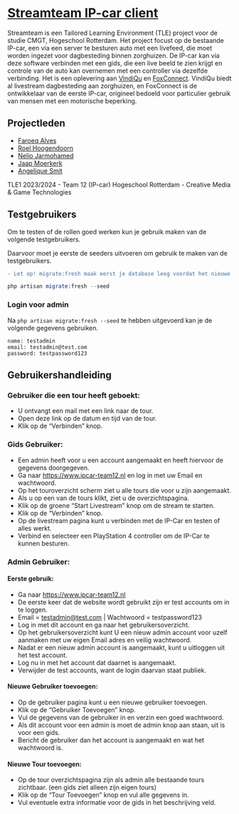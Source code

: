 # [Streamteam IP-car client](https://ipcar-team12.nl/)

Streamteam is een Tailored Learning Environment (TLE) project voor de studie CMGT, Hogeschool Rotterdam. Het project focust op de bestaande IP-car, een via een server te besturen auto met een livefeed, die moet worden ingezet voor dagbesteding binnen zorghuizen. De IP-car kan via deze software verbinden met een gids, die een live beeld te zien krijgt en controle van de auto kan overnemen met een controller via dezelfde verbinding.
Het is een oplevering aan [VindiQu](https://vindiqu.com/) en [FoxConnect](https://fox-connect.nl/). VindiQu biedt al livestream dagbesteding aan zorghuizen, en FoxConnect is de ontwikkelaar van de eerste IP-car, origineel bedoeld voor particulier gebruik van mensen met een motorische beperking.

## Projectleden
* [Faroeq Alves](https://www.github.com/faroeq33)
* [Roel Hoogendoorn](https://github.com/roel204)
* [Nelio Jarmohamed](https://github.com/Nelio-J)
* [Jaap Moerkerk](https://jaapmoerkerk.nl)
* [Angelique Smit](https://github.com/angelique-smit)

TLE1 2023/2024 - Team 12 (IP-car)
Hogeschool Rotterdam - Creative Media & Game Technologies


## Testgebruikers
Om te testen of de rollen goed werken kun je gebruik maken van de volgende testgebruikers.


Daarvoor moet je eerste de seeders uitvoeren om gebruik te maken van de testgebruikers.
```diff
- Let op! migrate:fresh maak eerst je database leeg voordat het nieuwe gegevens invult!
```
```s
php artisan migrate:fresh --seed
```

### Login voor admin
Na ` php artisan migrate:fresh --seed ` te hebben uitgevoerd kan je de volgende gegevens gebruiken.
```
name: testadmin
email: testadmin@test.com
password: testpassword123
```

## Gebruikershandleiding

### Gebruiker die een tour heeft geboekt:
- U ontvangt een mail met een link naar de tour.
- Open deze link op de datum en tijd van de tour.
- Klik op de “Verbinden” knop.

### Gids Gebruiker:
- Een admin heeft voor u een account aangemaakt en heeft hiervoor de gegevens doorgegeven.
- Ga naar https://www.ipcar-team12.nl en log in met uw Email en wachtwoord.
- Op het touroverzicht scherm ziet u alle tours die voor u zijn aangemaakt.
- Als u op een van de tours klikt, ziet u de overzichtspagina.
- Klik op de groene “Start Livestream” knop om de stream te starten.
- Klik op de “Verbinden” knop.
- Op de livestream pagina kunt u verbinden met de IP-Car en testen of alles werkt.
- Verbind en selecteer een PlayStation 4 controller om de IP-Car te kunnen besturen.

### Admin Gebruiker:
#### Eerste gebruik:
- Ga naar https://www.ipcar-team12.nl
- De eerste keer dat de website wordt gebruikt zijn er test accounts om in te loggen.
- Email = testadmin@test.com | Wachtwoord = testpassword123
- Log in met dit account en ga naar het gebruikersoverzicht.
- Op het gebruikersoverzicht kunt U een nieuw admin account voor uzelf aanmaken met uw eigen Email adres en veilig wachtwoord.
- Nadat er een nieuw admin account is aangemaakt, kunt u uitloggen uit het test account.
- Log nu in met het account dat daarnet is aangemaakt.
- Verwijder de test accounts, want de login daarvan staat publiek.

#### Nieuwe Gebruiker toevoegen:
- Op de gebruiker pagina kunt u een nieuwe gebruiker toevoegen.
- Klik op de “Gebruiker Toevoegen” knop.
- Vul de gegevens van de gebruiker in en verzin een goed wachtwoord.
- Als dit account voor een admin is moet de admin knop aan staan, uit is voor een gids.
- Bericht de gebruiker dan het account is aangemaakt en wat het wachtwoord is.

#### Nieuwe Tour toevoegen:
- Op de tour overzichtspagina zijn als admin alle bestaande tours zichtbaar. (een gids ziet alleen zijn eigen tours)
- Klik op de “Tour Toevoegen” knop en vul alle gegevens in.
- Vul eventuele extra informatie voor de gids in het beschrijving veld.

